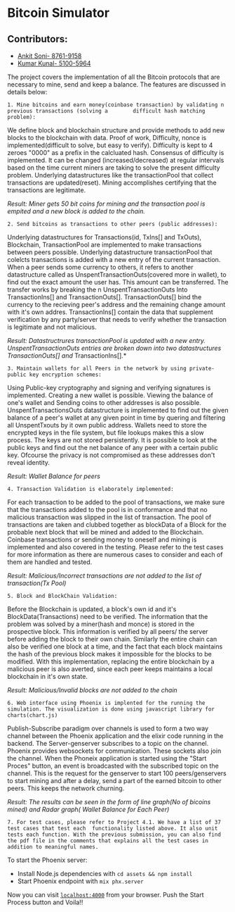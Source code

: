 # Bitcoin Simulator
## Contributors:
* [Ankit Soni- 8761-9158](http://github.com/ankitprahladsoni)
* [Kumar Kunal- 5100-5964](http://github.com/kunal4892)


The project covers the implementation of all the Bitcoin protocols that
are necessary to mine, send and keep a balance. The features are discussed in details below:

`1. Mine bitcoins and earn money(coinbase transaction) by validating n previous transactions (solving a        difficult hash matching problem):`
   
   We define block and blockchain structure and provide methods to add new blocks to the blockchain with data. Proof of work, Difficulty, nonce is implemented(difficult to solve, but easy to verify). Difficulty is kept to 4 zeroes "0000" as a prefix in the calcluated hash. Consensus of difficulty is implemented. It can be changed (increased/decreased) at regular intervals based on the time current miners are taking to solve the present difficulty problem. Underlying datastructures like the transactionPool that collect transactions are updated(reset). Mining accomplishes certifying that the transactions are legitimate.

   *Result: Miner gets 50 bit coins for mining and the transaction pool is empited and a new block is added to the chain.*

`2. Send bitcoins as transactions to other peers (public addresses):`
   
   Underlying datastructures for Transactions(id, TxIns[] and TxOuts), Blockchain, TransactionPool 
   are implemented to make transactions between peers possible.
   Underlying datastructure transactionPool that colelcts transactions is added with a new entry of the current transaction.
   When a peer sends some currency to others, it refers to another datastructure called as UnspentTransactionOuts(covered more in wallet), to find out the exact amount the user has. This amount can be transferred. The transfer works by breaking the n UnspentTransactionOuts Into TransactionIns[] and TransactionOuts[]. TransactionOuts[] bind the currency to the recieving peer's address and the remaining change amount with it's own addres. TransactionIns[] contain the data that supplement verification by any party/server that needs to verify whether the transaction is legitimate and not malicious.

   *Result:  Datastructrures transactionPool is updated with a new entry.*
   *UnspentTransactionOuts entries are broken down into two datastructures  TransactionOuts[] and* TransactionIns[].*

`3. Maintain wallets for all Peers in the network by using private-public key encryption schemes:`
   
   Using Public-key cryptography and signing and verifying signatures is implemented.
   Creating a new wallet is possible. Viewing the balance of one's wallet and Sending coins to other addresses is also possible.
   UnspentTransactionsOuts datastructure is implemented to find out the given balance of a peer's wallet
   at any given point in time by quering and filtering  all UnspentTxouts by it own public address.
   Wallets need to store the encrypted keys in the file system, but file lookups makes this a slow process.
   The keys are not stored persistently.
   It is possible to look at the public keys and find out the net balance of any peer with a certain public key. Ofcourse the privacy is not compromised as these addresses don't reveal identity.

   *Result:  Wallet Balance for peers*

`4. Transaction Validation is elaborately implemented:`

   For each transaction to be added to the pool of transactions, we make sure that the transactions added to the pool is in conformance and that no malicious transaction was slipped in the list of transaction.
   The pool of transactions are taken and clubbed together as blockData of a Block for the probable next block that will be mined and added to the Blockchain.
   Coinbase transactions or sending money to oneself and mining is implemented and also covered in the testing. Please refer to the test cases for more information as there are numerous cases to consider and each of them are handled and tested.
   
   *Result: Malicious/Incorrect transactions are not added to the list of transaction(Tx Pool)*

`5. Block and BlockChain Validation:`

   Before the Blockchain is updated, a block's own id and it's BlockData(Transactions) need to be verified.
   The information that the problem was solved by a miner(hash and monce) is stored in the prospective block. This information is verified by all peers/ the server before adding the block to their own chain. Similarly the entire chain can also be verified one block at a time, and the fact that each block maintains the hash of the previous block makes it impossible for the blocks to be modified.
   With this implementation, replacing the entire blockchain by a malicious peer is also averted, since each peer keeps maintains a local blockchain in it's own state.

   *Result: Malicious/Invalid blocks are not added to the chain*

`6. Web interface using Phoenix is implented for the running the simulation. The visualization is done using javascript library for charts(chart.js)`

  Publish-Subscribe paradigm over channels is used to form a two way channel between the Phoenix application and the elixir code running in the backend. The Server-genserver subscribes to a topic on the channel. Phoenix provides websockets for communication. These sockets also join the channel.
  When the Phoneix application is started using the "Start Proces" button, an event is broadcasted with the subscribed topic on the channel. This is the request for the genserver to start 100 peers/genservers to start mining and after a delay, send a part of the earned bitcoin to other peers. This keeps the network churning.

  *Result: The results can be seen in the form of line graph(No of bicoins mined) and Radar graph( Wallet Balance for Each Peer)*

`7. For test cases, please refer to Project 4.1. We have a list of 37 test cases that test each  functionality listed above. It also unit tests each function. With the previous submission, you can also find the pdf file in the comments that explains all the test cases in addition to meaningful names.`


To start the Phoenix server:
  * Install Node.js dependencies with `cd assets && npm install`
  * Start Phoenix endpoint with `mix phx.server`

Now you can visit [`localhost:4000`](http://localhost:4000) from your browser.
Push the Start Process button and Voila!!

